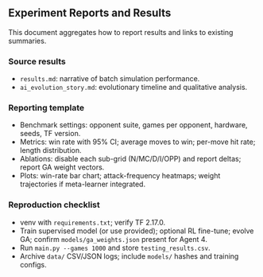 ## Experiment Reports and Results

This document aggregates how to report results and links to existing summaries.

### Source results
- `results.md`: narrative of batch simulation performance.
- `ai_evolution_story.md`: evolutionary timeline and qualitative analysis.

### Reporting template
- Benchmark settings: opponent suite, games per opponent, hardware, seeds, TF version.
- Metrics: win rate with 95% CI; average moves to win; per-move hit rate; length distribution.
- Ablations: disable each sub-grid (N/MC/D/I/OPP) and report deltas; report GA weight vectors.
- Plots: win-rate bar chart; attack-frequency heatmaps; weight trajectories if meta-learner integrated.

### Reproduction checklist
- venv with `requirements.txt`; verify TF 2.17.0.
- Train supervised model (or use provided); optional RL fine-tune; evolve GA; confirm `models/ga_weights.json` present for Agent 4.
- Run `main.py --games 1000` and store `testing_results.csv`.
- Archive `data/` CSV/JSON logs; include `models/` hashes and training configs.
